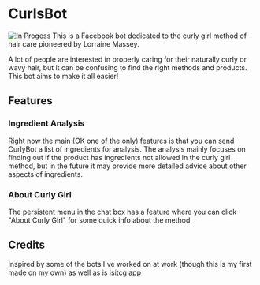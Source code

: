 # CurlsBot

![In Progess](https://img.shields.io/badge/In%20Progress--red.svg)
This is a Facebook bot dedicated to the curly girl method of hair care pioneered by Lorraine Massey.

A lot of people are interested in properly caring for their naturally curly or wavy hair, but it can be confusing to find the right methods and products. This bot aims to make it all easier!


## Features

### Ingredient Analysis
Right now the main (OK one of the only) features is that you can send CurlyBot a list of ingredients for analysis. The analysis mainly focuses on finding out if the product has ingredients not allowed in the curly girl method, but in the future it may provide more detailed advice about other aspects of ingredients.

### About Curly Girl
The persistent menu in the chat box has a feature where you can click "About Curly Girl" for some quick info about the method.

## Credits

Inspired by some of the bots I've worked on at work (though this is my first made on my own) as well as is [isitcg](http://isitcg.herokuapp.com/) app
